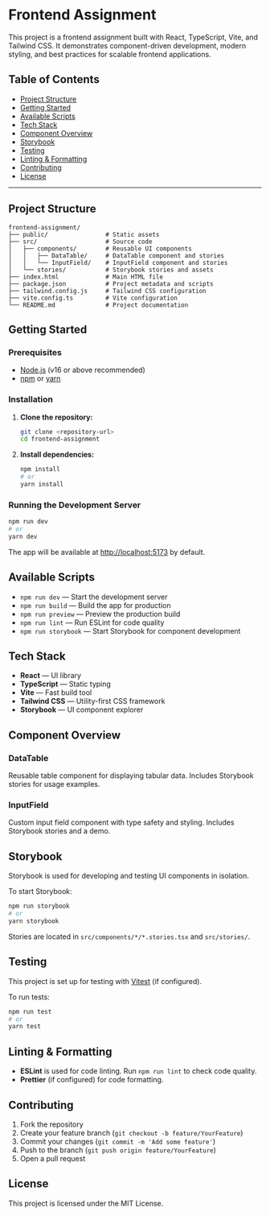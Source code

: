 # Frontend Assignment

This project is a frontend assignment built with React, TypeScript, Vite, and Tailwind CSS. It demonstrates component-driven development, modern styling, and best practices for scalable frontend applications.

## Table of Contents
- [Project Structure](#project-structure)
- [Getting Started](#getting-started)
- [Available Scripts](#available-scripts)
- [Tech Stack](#tech-stack)
- [Component Overview](#component-overview)
- [Storybook](#storybook)
- [Testing](#testing)
- [Linting & Formatting](#linting--formatting)
- [Contributing](#contributing)
- [License](#license)

---

## Project Structure
```
frontend-assignment/
├── public/                # Static assets
├── src/                   # Source code
│   ├── components/        # Reusable UI components
│   │   ├── DataTable/     # DataTable component and stories
│   │   └── InputField/    # InputField component and stories
│   └── stories/           # Storybook stories and assets
├── index.html             # Main HTML file
├── package.json           # Project metadata and scripts
├── tailwind.config.js     # Tailwind CSS configuration
├── vite.config.ts         # Vite configuration
└── README.md              # Project documentation
```

## Getting Started

### Prerequisites
- [Node.js](https://nodejs.org/) (v16 or above recommended)
- [npm](https://www.npmjs.com/) or [yarn](https://yarnpkg.com/)

### Installation
1. **Clone the repository:**
   ```sh
   git clone <repository-url>
   cd frontend-assignment
   ```
2. **Install dependencies:**
   ```sh
   npm install
   # or
   yarn install
   ```

### Running the Development Server
```sh
npm run dev
# or
yarn dev
```
The app will be available at [http://localhost:5173](http://localhost:5173) by default.

## Available Scripts
- `npm run dev` — Start the development server
- `npm run build` — Build the app for production
- `npm run preview` — Preview the production build
- `npm run lint` — Run ESLint for code quality
- `npm run storybook` — Start Storybook for component development

## Tech Stack
- **React** — UI library
- **TypeScript** — Static typing
- **Vite** — Fast build tool
- **Tailwind CSS** — Utility-first CSS framework
- **Storybook** — UI component explorer

## Component Overview

### DataTable
Reusable table component for displaying tabular data. Includes Storybook stories for usage examples.

### InputField
Custom input field component with type safety and styling. Includes Storybook stories and a demo.

## Storybook
Storybook is used for developing and testing UI components in isolation.

To start Storybook:
```sh
npm run storybook
# or
yarn storybook
```

Stories are located in `src/components/*/*.stories.tsx` and `src/stories/`.

## Testing
This project is set up for testing with [Vitest](https://vitest.dev/) (if configured).

To run tests:
```sh
npm run test
# or
yarn test
```

## Linting & Formatting
- **ESLint** is used for code linting. Run `npm run lint` to check code quality.
- **Prettier** (if configured) for code formatting.

## Contributing
1. Fork the repository
2. Create your feature branch (`git checkout -b feature/YourFeature`)
3. Commit your changes (`git commit -m 'Add some feature'`)
4. Push to the branch (`git push origin feature/YourFeature`)
5. Open a pull request

## License
This project is licensed under the MIT License.
